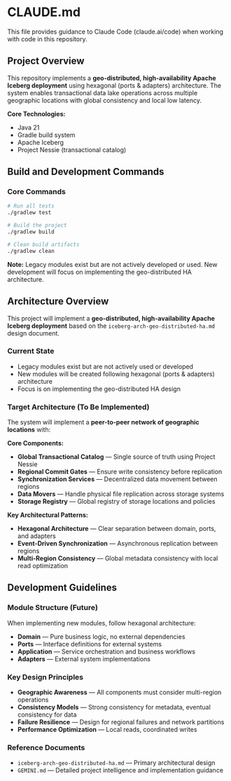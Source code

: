 # CLAUDE.md

This file provides guidance to Claude Code (claude.ai/code) when working with code in this repository.

## Project Overview

This repository implements a **geo-distributed, high-availability Apache Iceberg deployment** using hexagonal (ports & adapters) architecture. The system enables transactional data lake operations across multiple geographic locations with global consistency and local low latency.

**Core Technologies:**
- Java 21
- Gradle build system
- Apache Iceberg
- Project Nessie (transactional catalog)

## Build and Development Commands

### Core Commands
```bash
# Run all tests
./gradlew test

# Build the project
./gradlew build

# Clean build artifacts
./gradlew clean
```

**Note:** Legacy modules exist but are not actively developed or used. New development will focus on implementing the geo-distributed HA architecture.

## Architecture Overview

This project will implement a **geo-distributed, high-availability Apache Iceberg deployment** based on the `iceberg-arch-geo-distributed-ha.md` design document.

### Current State
- Legacy modules exist but are not actively used or developed
- New modules will be created following hexagonal (ports & adapters) architecture
- Focus is on implementing the geo-distributed HA design

### Target Architecture (To Be Implemented)

The system will implement a **peer-to-peer network of geographic locations** with:

**Core Components:**
- **Global Transactional Catalog** — Single source of truth using Project Nessie
- **Regional Commit Gates** — Ensure write consistency before replication
- **Synchronization Services** — Decentralized data movement between regions  
- **Data Movers** — Handle physical file replication across storage systems
- **Storage Registry** — Global registry of storage locations and policies

**Key Architectural Patterns:**
- **Hexagonal Architecture** — Clear separation between domain, ports, and adapters
- **Event-Driven Synchronization** — Asynchronous replication between regions
- **Multi-Region Consistency** — Global metadata consistency with local read optimization

## Development Guidelines

### Module Structure (Future)
When implementing new modules, follow hexagonal architecture:
- **Domain** — Pure business logic, no external dependencies
- **Ports** — Interface definitions for external systems
- **Application** — Service orchestration and business workflows  
- **Adapters** — External system implementations

### Key Design Principles
- **Geographic Awareness** — All components must consider multi-region operations
- **Consistency Models** — Strong consistency for metadata, eventual consistency for data
- **Failure Resilience** — Design for regional failures and network partitions
- **Performance Optimization** — Local reads, coordinated writes

### Reference Documents
- `iceberg-arch-geo-distributed-ha.md` — Primary architectural design
- `GEMINI.md` — Detailed project intelligence and implementation guidance